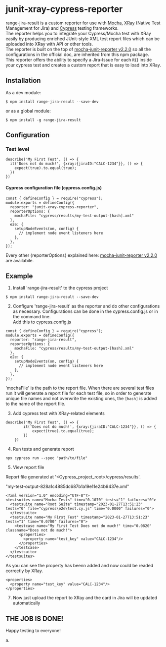 # junit-xray-cypress-reporter

range-jira-result is a custom reporter for use with [Mocha](https://mochajs.org/), [XRay](https://www.getxray.app/) (Native Test Management for Jira) and [Cypress](https://www.cypress.io/) testing frameworks.  
The reporter helps you to integrate your Cypress/Mocha test with XRay easily by producing enriched JUnit-style XML test report files which can be uploaded into XRay with API or other tools.  
The reporter is built on the top of [mocha-junit-reporter v2.2.0](https://www.npmjs.com/package/mocha-junit-reporter) so all the configurations in the official doc, are inherited from this npm package.  
This reporter offers the ability to specify a Jira-Issue for each it{} inside your cypress test and creates a custom report that is easy to load into XRay.

## Installation

As a dev module:

```shell
$ npm install range-jira-result --save-dev
```

or as a global module:

```shell
$ npm install -g range-jira-result
```

## Configuration

### Test level

```shell
describe('My First Test', () => {
  it('Does not do much!', {xray:{jiraID:"CALC-1234"}}, () => {
    expect(true).to.equal(true);
  })
})
```

#### Cypress configuration file (cypress.config.js)

```shell
const { defineConfig } = require("cypress");
module.exports = defineConfig({
  reporter: "junit-xray-cypress-reporter",
  reporterOptions: {
    mochaFile: "cypress/results/my-test-output-[hash].xml"
  },
  e2e: {
    setupNodeEvents(on, config) {
      // implement node event listeners here
    },
  },
});

```

Every other {reporterOptions} explained here: [mocha-junit-reporter v2.2.0](https://www.npmjs.com/package/mocha-junit-reporter) are availabile.

## Example

1. Install 'range-jira-result' to the cypress project

```shell
$ npm install range-jira-result --save-dev
```

2. Configure 'range-jira-result' as the reporter and do other configurations as necessary. Configurations can be done in the cypress.config.js or in the command line.  
   Add this to cypress.config.js

```shell
const { defineConfig } = require("cypress");
module.exports = defineConfig({
  reporter: "range-jira-result",
  reporterOptions: {
    mochaFile: "cypress/results/my-test-output-[hash].xml"
  },
  e2e: {
    setupNodeEvents(on, config) {
      // implement node event listeners here
    },
  },
});

```

'mochaFile' is the path to the report file. When there are several test files run it will generate a report file for each test file, so in order to generate unique file names and not overwrite the existing ones, the `[hash]` is added to the name of the report file.

3. Add cypress test with XRay-related elements

```shell
describe('My First Test', () => {
        it('Does not do much!', {xray:{jiraID:"CALC-1234"}}, () => {
            expect(true).to.equal(true);
        })
    })
```

4. Run tests and generate report

```shell
npx cypress run --spec "path/to/file"
```

5. View report file

Report file generated at '<Cypress_project_root>/cypress/results'.

"my-test-output-828a1c4885dc687b1a19e11e24b9437e.xml"

```shell
<?xml version="1.0" encoding="UTF-8"?>
<testsuites name="Mocha Tests" time="0.1070" tests="1" failures="0">
  <testsuite name="Root Suite" timestamp="2023-01-27T13:51:23" tests="0" file="cypress\e2e\test.cy.js" time="0.0000" failures="0">
  </testsuite>
  <testsuite name="My First Test" timestamp="2023-01-27T13:51:23" tests="1" time="0.0700" failures="0">
    <testcase name="My First Test Does not do much!" time="0.0820" classname="Does not do much!">
      <properties>
        <property name="test_key" value="CALC-1234"/>
      </properties>
    </testcase>
  </testsuite>
</testsuites>
```

As you can see the property has beenn added and now could be readed correctly by XRay.

```shell
<properties>
  <property name="test_key" value="CALC-1234"/>
</properties>
```

7. Now just upload the report to XRay and the card in Jira will be updated automatically

## THE JOB IS DONE!

Happy testing to everyone!

a.
